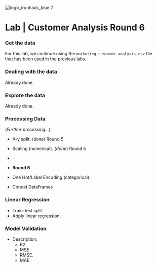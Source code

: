 ![logo_ironhack_blue 7](https://user-images.githubusercontent.com/23629340/40541063-a07a0a8a-601a-11e8-91b5-2f13e4e6b441.png)

# Lab | Customer Analysis Round 6

### Get the data

For this lab, we continue using the `marketing_customer_analysis.csv` file that has been used in the previous labs.

### Dealing with the data

Already done.

### Explore the data

Already done.

### Processing Data

(_Further processing..._)

- X-y split. (_done_) Round 5
- Scaling (numerical). (_done_) Round 5
- 
  
- **Round 6**
- One Hot/Label Encoding (categorical).
- Concat DataFrames

### Linear Regression

- Train-test split.
- Apply linear regression.

### Model Validation

- Description:
  - R2.
  - MSE.
  - RMSE.
  - MAE.
